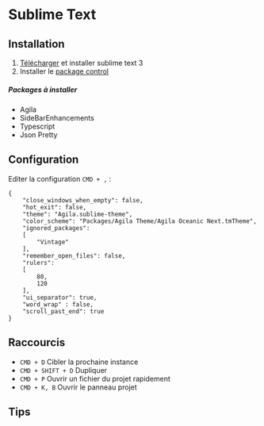 # Sublime Text


## Installation

1. [Télécharger](https://www.sublimetext.com/3) et installer sublime text 3
2. Installer le [package control](https://packagecontrol.io/installation)

##### Packages à installer
- Agila 
- SideBarEnhancements
- Typescript
- Json Pretty


## Configuration


Editer la configuration `CMD + ,` :
```
{
	"close_windows_when_empty": false,
	"hot_exit": false,
	"theme": "Agila.sublime-theme",
	"color_scheme": "Packages/Agila Theme/Agila Oceanic Next.tmTheme",
	"ignored_packages":
	[
		"Vintage"
	],
	"remember_open_files": false,
	"rulers":
	[
		80,
		120
	],
	"ui_separator": true,
	"word_wrap" : false,
	"scroll_past_end": true
}
```


## Raccourcis

- `CMD + D` Cibler la prochaine instance
- `CMD + SHIFT + D` Dupliquer
- `CMD + P` Ouvrir un fichier du projet rapidement
- `CMD + K, B` Ouvrir le panneau projet


## Tips
